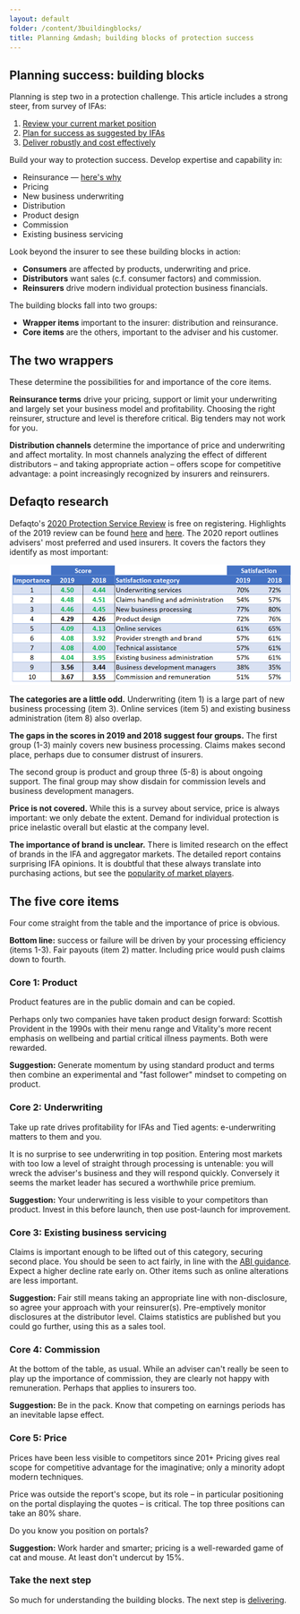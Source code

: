 ```yaml
---
layout: default
folder: /content/3buildingblocks/
title: Planning &mdash; building blocks of protection success
---
```


## Planning success: building blocks

Planning is step two in a protection challenge. This article includes a strong steer, from survey of IFAs:

1. [Review your current market position](/content/2marketplayers/)
1. <span class="highlight nopadding"><a href="/content/3buildingblocks/">Plan for success as suggested by IFAs</a>
1. [Deliver robustly and cost effectively](/content/4delivering/)

Build your way to protection success. Develop expertise and capability in:

+ Reinsurance &mdash; [here's why](reinsurance-for.html)
+ Pricing
+ New business underwriting
+ Distribution
+ Product design
+ Commission
+ Existing business servicing

Look beyond the insurer to see these building blocks in action:

+ **Consumers** are affected by products, underwriting and price.
+ **Distributors** want sales (c.f. consumer factors) and commission.
+ **Reinsurers** drive modern individual protection business financials.

The building blocks fall into two groups:

+ **Wrapper items** important to the insurer: distribution and reinsurance.
+ **Core items** are the others, important to the adviser and his customer.

## The two wrappers

These determine the possibilities for and importance of the core items.

**Reinsurance terms** drive your pricing, support or limit your underwriting and largely set your business model and profitability. Choosing the right reinsurer, structure and level is therefore critical. Big tenders may not work for you.

**Distribution channels** determine the importance of price and underwriting and affect mortality. In most channels analyzing the effect of different distributors &ndash; and taking appropriate action &ndash; offers scope for competitive advantage: a point increasingly recognized by insurers and reinsurers.

## Defaqto research

Defaqto's [2020 Protection Service Review](https://defaqto.com/advisers/publications/protection-service-review-2020/) is free on registering. Highlights of the 2019 review can be found [here](https://defaqto.com/media-centre/press-releases/defaqto-protection-service-review-results-announced1/) and [here](https://www.ftadviser.com/protection/2019/02/27/most-popular-protection-providers-revealed/). The 2020 report outlines advisers' most preferred and used insurers. It covers the factors they identify as most important:

![alt text](adviserviews.png "Adviser views")

**The categories are a little odd.** Underwriting (item 1) is a large part of new business processing (item 3). Online services (item 5) and existing business administration (item 8) also overlap.

**The gaps in the scores in 2019 and 2018 suggest four groups.** The first group (1-3) mainly covers new business processing. Claims makes second place, perhaps due to consumer distrust of insurers. 

The second group is product and group three (5-8) is about ongoing support. The final group may show disdain for commission levels and business development managers.

**Price is not covered.** While this is a survey about service, price is always important: we only debate the extent. Demand for individual protection is price inelastic overall but elastic at the company level.

**The importance of brand is unclear.** There is limited research on the effect of brands in the IFA and aggregator markets. The detailed report contains surprising IFA opinions. It is doubtful that these always translate into purchasing actions, but see the [popularity of market players](/content/2marketplayers/).

## The five core items

Four come straight from the table and the importance of price is obvious.

**Bottom line:** success or failure will be driven by your processing efficiency (items 1-3). Fair payouts (item 2) matter. Including price would push claims down to fourth.

### Core 1: Product

Product features are in the public domain and can be copied.

Perhaps only two companies have taken product design forward: Scottish Provident in the 1990s with their menu range and Vitality's more recent emphasis on wellbeing and partial critical illness payments. Both were rewarded.

<!-- **Suggestion:** To generate momentum use standard product and terms at outset, then use a "fast follower" approach to competing on product where this has demonstrable value. -->

**Suggestion:** Generate momentum by using standard product and terms then combine an experimental and "fast follower" mindset to competing on product.

### Core 2: Underwriting

Take up rate drives profitability for IFAs and Tied agents: e-underwriting matters to them and you.

It is no surprise to see underwriting in top position. Entering most markets with too low a level of straight through processing is untenable: you will wreck the adviser's business and they will respond quickly. Conversely it seems the market leader has secured a worthwhile price premium.

**Suggestion:** Your underwriting is less visible to your competitors than product. Invest in this before launch, then use post-launch for improvement.

### Core 3: Existing business servicing

Claims is important enough to be lifted out of this category, securing second place. You should be seen to act fairly, in line with the [ABI guidance](https://www.abi.org.uk/globalassets/sitecore/files/documents/publications/public/migrated/health/abi-guidance-on-non-disclosure-and-treating-customer-fairly.pdf). Expect a higher decline rate early on. Other items such as online alterations are less important.

**Suggestion:** Fair still means taking an appropriate line with non-disclosure, so agree your approach with your reinsurer(s). Pre-emptively monitor disclosures at the distributor level. Claims statistics are published but you could go further, using this as a sales tool.

### Core 4: Commission

At the bottom of the table, as usual. While an adviser can't really be seen to play up the importance of commission, they are clearly not happy with remuneration. Perhaps that applies to insurers too.

**Suggestion:** Be in the pack. Know that competing on earnings periods has an inevitable lapse effect.

### Core 5: Price

Prices have been less visible to competitors since 201+ Pricing gives real scope for competitive advantage for the imaginative; only a minority adopt modern techniques.

Price was outside the report's scope, but its role &ndash; in particular positioning on the portal displaying the quotes &ndash; is critical. The top three positions can take an 80% share.

Do you know you position on portals?

**Suggestion:** Work harder and smarter; pricing is a well-rewarded game of cat and mouse. At least don't undercut by 15%.

### Take the next step

So much for understanding the building blocks. The next step is [delivering](/content/4delivering/).
